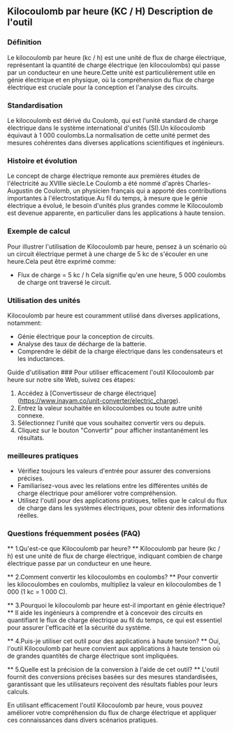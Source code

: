 ## Kilocoulomb par heure (KC / H) Description de l'outil

### Définition
Le kilocoulomb par heure (kc / h) est une unité de flux de charge électrique, représentant la quantité de charge électrique (en kilocoulombs) qui passe par un conducteur en une heure.Cette unité est particulièrement utile en génie électrique et en physique, où la compréhension du flux de charge électrique est cruciale pour la conception et l'analyse des circuits.

### Standardisation
Le kilocoulomb est dérivé du Coulomb, qui est l'unité standard de charge électrique dans le système international d'unités (SI).Un kilocoulomb équivaut à 1 000 coulombs.La normalisation de cette unité permet des mesures cohérentes dans diverses applications scientifiques et ingénieurs.

### Histoire et évolution
Le concept de charge électrique remonte aux premières études de l'électricité au XVIIIe siècle.Le Coulomb a été nommé d'après Charles-Augustin de Coulomb, un physicien français qui a apporté des contributions importantes à l'électrostatique.Au fil du temps, à mesure que le génie électrique a évolué, le besoin d'unités plus grandes comme le Kilocoulomb est devenue apparente, en particulier dans les applications à haute tension.

### Exemple de calcul
Pour illustrer l'utilisation de Kilocoulomb par heure, pensez à un scénario où un circuit électrique permet à une charge de 5 kc de s'écouler en une heure.Cela peut être exprimé comme:
- Flux de charge = 5 kc / h
Cela signifie qu'en une heure, 5 000 coulombs de charge ont traversé le circuit.

### Utilisation des unités
Kilocoulomb par heure est couramment utilisé dans diverses applications, notamment:
- Génie électrique pour la conception de circuits.
- Analyse des taux de décharge de la batterie.
- Comprendre le débit de la charge électrique dans les condensateurs et les inductances.

Guide d'utilisation ###
Pour utiliser efficacement l'outil Kilocoulomb par heure sur notre site Web, suivez ces étapes:
1. Accédez à [Convertisseur de charge électrique] (https://www.inayam.co/unit-converter/electric_charge).
2. Entrez la valeur souhaitée en kilocoulombes ou toute autre unité connexe.
3. Sélectionnez l'unité que vous souhaitez convertir vers ou depuis.
4. Cliquez sur le bouton "Convertir" pour afficher instantanément les résultats.

### meilleures pratiques
- Vérifiez toujours les valeurs d'entrée pour assurer des conversions précises.
- Familiarisez-vous avec les relations entre les différentes unités de charge électrique pour améliorer votre compréhension.
- Utilisez l'outil pour des applications pratiques, telles que le calcul du flux de charge dans les systèmes électriques, pour obtenir des informations réelles.

### Questions fréquemment posées (FAQ)

** 1.Qu'est-ce que Kilocoulomb par heure? **
Kilocoulomb par heure (kc / h) est une unité de flux de charge électrique, indiquant combien de charge électrique passe par un conducteur en une heure.

** 2.Comment convertir les kilocoulombs en coulombs? **
Pour convertir les kilocoulombes en coulombs, multipliez la valeur en kilocoulombes de 1 000 (1 kc = 1 000 C).

** 3.Pourquoi le kilocoulomb par heure est-il important en génie électrique? **
Il aide les ingénieurs à comprendre et à concevoir des circuits en quantifiant le flux de charge électrique au fil du temps, ce qui est essentiel pour assurer l'efficacité et la sécurité du système.

** 4.Puis-je utiliser cet outil pour des applications à haute tension? **
Oui, l'outil Kilocoulomb par heure convient aux applications à haute tension où de grandes quantités de charge électrique sont impliquées.

** 5.Quelle est la précision de la conversion à l'aide de cet outil? **
L'outil fournit des conversions précises basées sur des mesures standardisées, garantissant que les utilisateurs reçoivent des résultats fiables pour leurs calculs.

En utilisant efficacement l'outil Kilocoulomb par heure, vous pouvez améliorer votre compréhension du flux de charge électrique et appliquer ces connaissances dans divers scénarios pratiques.